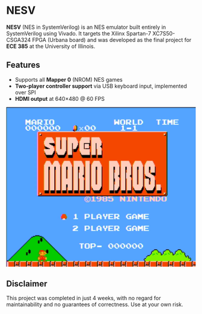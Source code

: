 # NESV

**NESV** (NES in SystemVerilog) is an NES emulator built entirely in SystemVerilog using Vivado. It targets the Xilinx Spartan-7 XC7S50-CSGA324 FPGA (Urbana board) and was developed as the final project for **ECE 385** at the University of Illinois.

## Features

- Supports all **Mapper 0** (NROM) NES games  
- **Two-player controller support** via USB keyboard input, implemented over SPI  
- **HDMI output** at 640×480 @ 60 FPS

![NESV running Super Mario Bros](smb.png)

## Disclaimer

This project was completed in just 4 weeks, with no regard for maintainability and no guarantees of correctness. Use at your own risk.


